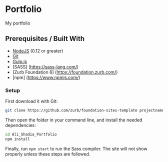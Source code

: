 # Portfolio

My portfolio

## Prerequisites / Built With

- [NodeJS](https://nodejs.org/en/) (0.12 or greater)
- [Git](https://git-scm.com/)
- [Gulp.js](https://gulpjs.com/)
- [SASS] (https://sass-lang.com/)
- [Zurb Foundation 6] (https://foundation.zurb.com/)
- [npm] (https://www.npmjs.com/) 


### Setup

First download it with Git:

```bash
git clone https://github.com/zurb/foundation-sites-template projectname
```

Then open the folder in your command line, and install the needed dependencies:

```bash
cd Ali_Shadia_Portfolio
npm install
```

Finally, run `npm start` to run the Sass compiler. The site will not show properly unless these steps are followed.
